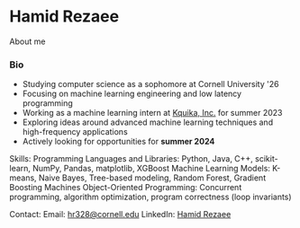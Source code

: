 # Hamid Rezaee
About me

### **Bio**
* Studying computer science as a sophomore at Cornell University '26
* Focusing on machine learning engineering and low latency programming
* Working as a machine learning intern at [Kquika, Inc.](https://www.kquika.com/) for summer 2023
* Exploring ideas around advanced machine learning techniques and high-frequency applications
* Actively looking for opportunities for **summer 2024**

Skills:
Programming Languages and Libraries: Python, Java, C++, scikit-learn, NumPy, Pandas, matplotlib, XGBoost
Machine Learning Models: K-means, Naive Bayes, Tree-based modeling, Random Forest, Gradient Boosting Machines
Object-Oriented Programming: Concurrent programming, algorithm optimization, program correctness (loop invariants)

Contact:
Email: hr328@cornell.edu
LinkedIn: [Hamid Rezaee](https://www.linkedin.com/in/hamid-rezaee-7735371a7/)
